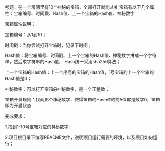 考题：在一个房间里有10个神秘的宝箱，全部打开就能过关
宝箱有以下几个属性：宝箱编号、时间戳、Hash值、上一个宝箱的Hash值、神秘数字

宝箱属性说明：

宝箱编号：从1到10；

时间戳：当你尝试打开宝箱时，记录下时间；

Hash值：将宝箱编号、时间戳、上一个宝箱的Hash值、神秘数字拼成一个字符串，然后求字符串的Hash值，
Hash统一采用sha256算法；

上一个宝箱的Hash值：上一个序号的宝箱的Hash值，1号宝箱的上一个宝箱的Hash值是0；

神秘数字：可以打开宝箱的神秘数字，是一个正整数；

宝箱开启规则：找到那个神秘数字，使得宝箱的Hash值的前5位都是数字0，宝箱即为开启状态

完成要求：

1.找到1-10号宝箱对应的神秘数字;

2.项目根目录下编写README文件，说明项目运行需要的环境，以及项目如何运行；

